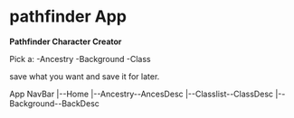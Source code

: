 # pathfinder App
****Pathfinder Character Creator****

Pick a:
-Ancestry
-Background
-Class

save what you want and save it for later. 

  App
  NavBar
   |--Home
   |--Ancestry--AncesDesc
   |--Classlist--ClassDesc
   |--Background--BackDesc

